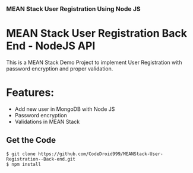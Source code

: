 ### MEAN Stack User Registration Using Node JS

# MEAN Stack User Registration Back End - NodeJS API
This is a MEAN Stack Demo Project to implement User Registration with password encryption and proper validation.

# Features:
 - Add new user in MongoDB with Node JS
- Password encryption
- Validations in MEAN Stack

## Get the Code
```
$ git clone https://github.com/CodeDroid999/MEANStack-User-Registration--Back-end.git
$ npm install
```





